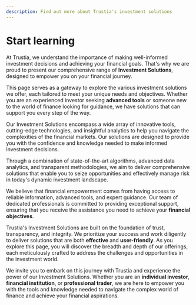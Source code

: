 ```yaml
---
description: Find out more about Trustia's investment solutions
---
```


# Start learning

At Trustia, we understand the importance of making well-informed investment decisions and achieving your financial goals. That's why we are proud to present our comprehensive range of **Investment Solutions**, designed to empower you on your financial journey.

This page serves as a gateway to explore the various investment solutions we offer, each tailored to meet your unique needs and objectives. Whether you are an experienced investor seeking **advanced tools** or someone new to the world of finance looking for guidance, we have solutions that can support you every step of the way.

Our Investment Solutions encompass a wide array of innovative tools, cutting-edge technologies, and insightful analytics to help you navigate the complexities of the financial markets. Our solutions are designed to provide you with the confidence and knowledge needed to make informed investment decisions.

Through a combination of state-of-the-art algorithms, advanced data analytics, and transparent methodologies, we aim to deliver comprehensive solutions that enable you to seize opportunities and effectively manage risk in today's dynamic investment landscape.

We believe that financial empowerment comes from having access to reliable information, advanced tools, and expert guidance. Our team of dedicated professionals is committed to providing exceptional support, ensuring that you receive the assistance you need to achieve your **financial objectives**.

Trustia's Investment Solutions are built on the foundation of trust, transparency, and integrity. We prioritize your success and work diligently to deliver solutions that are both **effective** and **user-friendly**. As you explore this page, you will discover the breadth and depth of our offerings, each meticulously crafted to address the challenges and opportunities in the investment world.

We invite you to embark on this journey with Trustia and experience the power of our Investment Solutions. Whether you are an **individual investor**, **financial institution**, or **professional trader**, we are here to empower you with the tools and knowledge needed to navigate the complex world of finance and achieve your financial aspirations.
